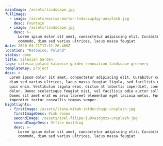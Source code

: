 ```yaml
---
mainImage: /assets/landscape.jpg
fullImage:
  - image: /assets/marisa-morton-tvdxczwp4qy-unsplash.jpg
    desc: Fountain
  - image: /assets/landscape.jpg
    desc: >-
      Lorem ipsum dolor sit amet, consectetur adipiscing elit. Curabitur
      commodo, diam sed varius ultrices, lacus massa feugiat
date: 2020-03-21T17:31:26.460Z
location: "Katowice, Poland"
status: done
title: Silesian Garden
tags: silesia poland katowice garden renovation landscape greenery
templateKey: project
desc: >-
  Lorem ipsum dolor sit amet, consectetur adipiscing elit. Curabitur commodo,
  diam sed varius ultrices, lacus massa feugiat ligula, sed facilisis diam odio
  quis enim. Vestibulum ligula eros, dictum at lobortis imperdiet, consequat sed
  dolor. Donec scelerisque feugiat nisi, vel facilisis odio auctor sollicitudin.
  Donec sit amet erat eu arcu laoreet elementum eget lacinia metus. Fusce
  imperdiet tortor convallis tempus semper.
hightlights:
  - firstImage: /assets/liana-mikah-iktdocshqqc-unsplash.jpg
    firstImageDesc: Pink roses
    secondImage: /assets/joel-filipe-ju9vazdgmzs-unsplash.jpg
    secondImageDesc: Office building
    desc: >-
      Lorem ipsum dolor sit amet, consectetur adipiscing elit. Curabitur
      commodo, diam sed varius ultrices, lacus massa feugiat
---
```

